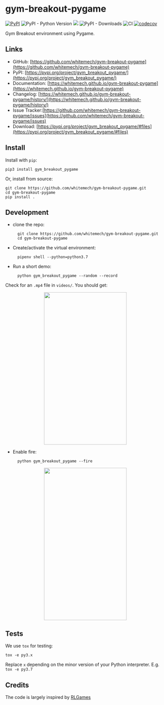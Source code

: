 # gym-breakout-pygame

[![PyPI](https://img.shields.io/pypi/v/gym_breakout_pygame)](https://pypi.org/project/gym_breakout_pygame/)
![PyPI - Python Version](https://img.shields.io/pypi/pyversions/gym_breakout_pygame)
[![](https://img.shields.io/pypi/l/gym_breakout_pygame)](https://github.com/whitemech/gym-breakout-pygame/blob/master/LICENSE)
![PyPI - Downloads](https://img.shields.io/pypi/dm/gym_breakout_pygame)
![CI](https://github.com/whitemech/gym-breakout-pygame/workflows/CI/badge.svg)
[![codecov](https://codecov.io/gh/whitemech/gym-breakout-pygame/branch/master/graph/badge.svg)](https://codecov.io/gh/whitemech/gym-breakout-pygame)

Gym Breakout environment using Pygame.

## Links

- GitHub: [https://github.com/whitemech/gym-breakout-pygame](https://github.com/whitemech/gym-breakout-pygame)
- PyPI: [https://pypi.org/project/gym_breakout_pygame/](https://pypi.org/project/gym_breakout_pygame/)
- Documentation: [https://whitemech.github.io/gym-breakout-pygame](https://whitemech.github.io/gym-breakout-pygame)
- Changelog: [https://whitemech.github.io/gym-breakout-pygame/history/](https://whitemech.github.io/gym-breakout-pygame/history/)
- Issue Tracker:[https://github.com/whitemech/gym-breakout-pygame/issues](https://github.com/whitemech/gym-breakout-pygame/issues)
- Download: [https://pypi.org/project/gym_breakout_pygame/#files](https://pypi.org/project/gym_breakout_pygame/#files)

## Install

Install with `pip`:

    pip3 install gym_breakout_pygame
    
Or, install from source:

    git clone https://github.com/whitemech/gym-breakout-pygame.git
    cd gym-breakout-pygame
    pip install .

## Development

- clone the repo:

        git clone https://github.com/whitemech/gym-breakout-pygame.git
        cd gym-breakout-pygame
    
- Create/activate the virtual environment:

        pipenv shell --python=python3.7
    
- Run a short demo:

        python gym_breakout_pygame --random --record
      
Check for an `.mp4` file in `videos/`. You should get:

<p align="center">
  <img width="260" height="480" src="https://raw.githubusercontent.com/whitemech/gym-breakout-pygame/develop/docs/breakout-example.gif"></p>


- Enable fire:

        python gym_breakout_pygame --fire

<p align="center">
  <img width="260" height="480" src="https://raw.githubusercontent.com/whitemech/gym-breakout-pygame/develop/docs/breakout-example-fire.gif">
</p>

## Tests

We use `tox` for testing:

```
tox -e py3.x
```
Replace `x` depending on the minor version of your Python interpreter. E.g.
`tox -e py3.7`

## Credits

The code is largely inspired by [RLGames](https://github.com/iocchi/RLGames.git)

